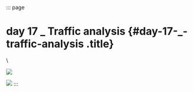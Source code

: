 ::: page
# day 17 \_ Traffic analysis {#day-17-_-traffic-analysis .title}

\

![](images/8-1.png)

![](images/8-2.png)
:::

